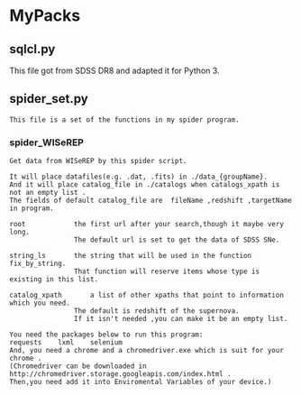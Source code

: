 # MyPacks
## sqlcl.py
This file got from SDSS DR8 and adapted it for Python 3.
## spider\_set.py
    This file is a set of the functions in my spider program.
### spider\_WISeREP
	Get data from WISeREP by this spider script.

	It will place datafiles(e.g. .dat, .fits) in ./data_{groupName}.
	And it will place catalog_file in ./catalogs when catalogs_xpath is not an empty list .
	The fields of default catalog_file are 	fileName ,redshift ,targetName in program.

	root			the first url after your search,though it maybe very long.
					The default url is set to get the data of SDSS SNe. 
	
	string_ls		the string that will be used in the function fix_by_string.
					That function will reserve items whose type is existing in this list.

	catalog_xpath		a list of other xpaths that point to information which you need.
					The default is redshift of the supernova.
					If it isn't needed ,you can make it be an empty list.

	You need the packages below to run this program:
	requests    lxml    selenium
	And, you need a chrome and a chromedriver.exe which is suit for your chrome .
	(Chromedriver can be downloaded in http://chromedriver.storage.googleapis.com/index.html .
	Then,you need add it into Enviromental Variables of your device.)
